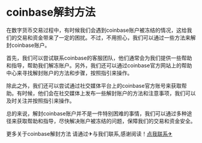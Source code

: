 # coinbase解封方法

在数字货币交易过程中，有时候我们会遇到coinbase账户被冻结的情况，这给我们的交易和资金带来了一定的困扰。不过，不用担心，我们可以通过一些方法来解封coinbase账户。

首先，我们可以尝试联系coinbase的客服团队，他们通常会为我们提供一些帮助和指导，帮助我们解冻账户。另外，我们还可以通过coinbase官方网站上的帮助中心来寻找解封账户的方法和步骤，按照指引来操作。

除此之外，我们还可以尝试通过社交媒体平台上的coinbase官方账号来获取帮助。有时候，他们会在社交媒体上发布一些解封账户的方法和注意事项，我们可以及时关注并按照指引来操作。

总的来说，解封coinbase账户并不是一件特别困难的事情，我们可以通过多种途径来获取帮助和指导，尽快解决账户被冻结的问题，保障我们的交易和资金安全。

更多关于coinbase解封方法 请通过✈与我们联系,感谢阅读！[点我联系✈](https://cn.G208.com)